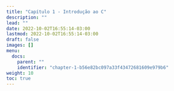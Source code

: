 ```yaml
---
title: "Capítulo 1 - Introdução ao C"
description: ""
lead: ""
date: 2022-10-02T16:55:14-03:00
lastmod: 2022-10-02T16:55:14-03:00
draft: false
images: []
menu:
  docs:
    parent: ""
    identifier: "chapter-1-b56e82bc097a33f43472681609e979b6"
weight: 10
toc: true
---
```

